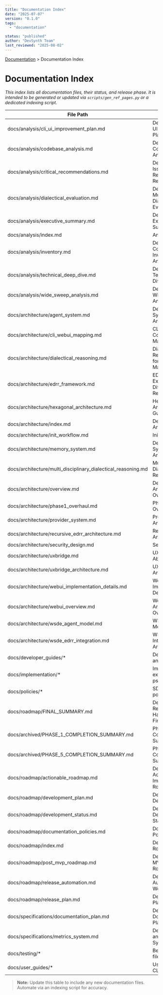 ```yaml
---
title: "Documentation Index"
date: "2025-07-07"
version: "0.1.0"
tags:
  - "documentation"

status: "published"
author: "DevSynth Team"
last_reviewed: "2025-08-02"
---
```


<div class="breadcrumbs">
<a href="../index.md">Documentation</a> &gt; Documentation Index
</div>

# Documentation Index

_This index lists all documentation files, their status, and release phase. It is intended to be generated or updated via `scripts/gen_ref_pages.py` or a dedicated indexing script._

| File Path | Title | Status | Release Phase |
|-----------|-------|--------|---------------|
| docs/analysis/cli_ui_improvement_plan.md | DevSynth CLI and UI Improvement Plan | draft | analysis |
| docs/analysis/codebase_analysis.md | DevSynth Codebase Analysis | published | analysis |
| docs/analysis/critical_recommendations.md | DevSynth Critical Issues and Recommendations Report | published | analysis |
| docs/analysis/dialectical_evaluation.md | DevSynth Project: Multi-Disciplinary Dialectical Evaluation | published | analysis |
| docs/analysis/executive_summary.md | DevSynth Project Executive Summary | published | analysis |
| docs/analysis/index.md | Analysis | published | analysis |
| docs/analysis/inventory.md | DevSynth Project Comprehensive Inventory & Analysis | published | analysis |
| docs/analysis/technical_deep_dive.md | DevSynth Technical Deep Dive Analysis | published | analysis |
| docs/analysis/wide_sweep_analysis.md | DevSynth Project Wide Sweep Analysis | published | analysis |
| docs/architecture/agent_system.md | DevSynth Agent System Architecture | published | foundation |
| docs/architecture/cli_webui_mapping.md | CLI to WebUI Command Mapping | draft | foundation |
| docs/architecture/dialectical_reasoning.md | Dialectical Reasoning System for Requirements Management | published | foundation |
| docs/architecture/edrr_framework.md | EDRR Framework: Expand, Differentiate, Refine, Retrospect | active | foundation |
| docs/architecture/hexagonal_architecture.md | Hexagonal Architecture Guide | published | foundation |
| docs/architecture/index.md | DevSynth Architecture | published | foundation |
| docs/architecture/init_workflow.md | Init Workflow | draft | foundation |
| docs/architecture/memory_system.md | DevSynth Memory System Architecture | published | foundation |
| docs/architecture/multi_disciplinary_dialectical_reasoning.md | Multi-Disciplinary Dialectical Reasoning | published | foundation |
| docs/architecture/overview.md | DevSynth Architecture Overview | published | foundation |
| docs/architecture/phase1_overhaul.md | Phase 1 Overhaul Overview | draft | foundation |
| docs/architecture/provider_system.md | Provider System Architecture | published | foundation |
| docs/architecture/recursive_edrr_architecture.md | Recursive EDRR Architecture | draft | foundation |
| docs/architecture/security_design.md | Security Design | published | foundation |
| docs/architecture/uxbridge.md | UXBridge Abstraction | draft | foundation |
| docs/architecture/uxbridge_architecture.md | UXBridge Architecture | published | foundation |
| docs/architecture/webui_implementation_details.md | WebUI Implementation Details | published | foundation |
| docs/architecture/webui_overview.md | WebUI Architecture Overview | published | foundation |
| docs/architecture/wsde_agent_model.md | WSDE Agent Model: WSDE | active | foundation |
| docs/architecture/wsde_edrr_integration.md | WSDE-EDRR Integration Architecture | published | foundation |
| docs/developer_guides/* | Developer guides and code style | published | development |
| docs/implementation/* | Implementation examples and pseudocode | draft | implementation |
| docs/policies/* | SDLC and project policies | published | governance |
| docs/roadmap/FINAL_SUMMARY.md | DevSynth Repository Harmonization Final Summary | published | roadmap |
| docs/archived/PHASE_1_COMPLETION_SUMMARY.md | Phase 1 Completion Summary | published | roadmap |
| docs/archived/PHASE_5_COMPLETION_SUMMARY.md | Phase 5 Completion Summary | published | roadmap |
| docs/roadmap/actionable_roadmap.md | DevSynth Actionable Implementation Roadmap | published | roadmap |
| docs/roadmap/development_plan.md | DevSynth Development Plan | published | roadmap |
| docs/roadmap/development_status.md | DevSynth Development Status | active | roadmap |
| docs/roadmap/documentation_policies.md | Documentation Policies | published | roadmap |
| docs/roadmap/index.md | DevSynth Roadmap | published | roadmap |
| docs/roadmap/post_mvp_roadmap.md | DevSynth Post-MVP Development Roadmap | published | post-mvp |
| docs/roadmap/release_automation.md | DevSynth Release Automation Workflow | published | roadmap |
| docs/roadmap/release_plan.md | DevSynth Release Plan | published | roadmap |
| docs/specifications/documentation_plan.md | DevSynth Documentation Plan | published | consolidation |
| docs/specifications/metrics_system.md | DevSynth Metrics and Analytics System | published | v1 |
| docs/testing/* | Behavior feature files index | draft | testing |
| docs/user_guides/* | User guides and CLI references | published | usage |
> **Note:** Update this table to include any new documentation files. Automate via an indexing script for accuracy.
